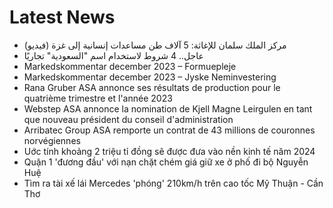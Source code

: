 # Latest News
-  مركز الملك سلمان للإغاثة: 5 آلاف طن مساعدات إنسانية إلى غزة (فيديو)
-  عاجل.. 4 شروط لاستخدام اسم "السعودية" تجاريًا
-  Markedskommentar december 2023 – Formuepleje
-  Markedskommentar december 2023 – Jyske Neminvestering
-  Rana Gruber ASA annonce ses résultats de production pour le quatrième trimestre et l'année 2023
-  Webstep ASA annonce la nomination de Kjell Magne Leirgulen en tant que nouveau président du conseil d'administration
-  Arribatec Group ASA remporte un contrat de 43 millions de couronnes norvégiennes
-  Uớc tính khoảng 2 triệu tỉ đồng sẽ được đưa vào nền kinh tế năm 2024
-  Quận 1 'đương đầu' với nạn chặt chém giá giữ xe ở phố đi bộ Nguyễn Huệ
-  Tìm ra tài xế lái Mercedes 'phóng' 210km/h trên cao tốc Mỹ Thuận - Cần Thơ
